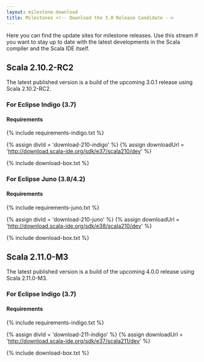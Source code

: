 ```yaml
---
layout: milestone-download
title: Milestones <!-- Download the 3.0 Release Candidate -->
---
```


Here you can find the update sites for milestone releases. Use this stream if you want to stay
up to date with the latest developments in the Scala compiler and the Scala IDE itself.

## Scala 2.10.2-RC2

The latest published version is a build of the upcoming 3.0.1 release using Scala 2.10.2-RC2.

### For Eclipse Indigo (3.7)
#### Requirements
{% include requirements-indigo.txt %}

{% assign divId = 'download-210-indigo' %}
{% assign downloadUrl = 'http://download.scala-ide.org/sdk/e37/scala210/dev' %}

{% include download-box.txt %}

### For Eclipse Juno (3.8/4.2)
#### Requirements
{% include requirements-juno.txt %}

{% assign divId = 'download-210-juno' %}
{% assign downloadUrl = 'http://download.scala-ide.org/sdk/e38/scala210/dev' %}

{% include download-box.txt %}

## Scala 2.11.0-M3

The latest published version is a build of the upcoming 4.0.0 release using Scala 2.11.0-M3.

### For Eclipse Indigo (3.7)
#### Requirements
{% include requirements-indigo.txt %}

{% assign divId = 'download-211-indigo' %}
{% assign downloadUrl = 'http://download.scala-ide.org/sdk/e37/scala211/dev' %}

{% include download-box.txt %}

<!--
# Scala IDE 3.0 RC3

The next major release of the Scala IDE for Eclipse has reached release candidate stage!
Please install the new release and report back issues.

This release ships with a whole lot of new features for you to try out: *implicit
highlight*, *move refactoring*, *scala debugger * and *semantic highlight* are the most
exciting ones. If you are like us, once you start using them you will no longer be able go back.
They are simply too addictive!

## New Features
{% include milestone-download-features.txt %}

[Read the documentation](http://scala-ide.org/docs/helium/index.html) to know more about the
new features available in this release.

## Update Site for Eclipse 3.7 (Indigo)

This release of the Scala IDE is available for both Scala 2.9.x and Scala 2.10.x

Please check the [changelog] for the list of fixes.

[changelog]: {{ site.baseurl }}/docs/changelog.html#master-codename-helium

### Requirements
{% include nightly-21-download-requirements.txt %}

#### For Scala 2.9.x
{% include milestone-download-box-2.1-2.9.txt %}

#### For Scala 2.10.x
{% include milestone-download-box-2.1-2.10.txt %}

------

## Update Site for Eclipse 3.8/4.2 (Juno)
If you are using Eclipse 3.8 or Eclipse 4.2, codename Juno, please install from the following update sites.

### Support
{% include juno-support-note.txt %}

### Requirements
{% include juno-nightly-21-download-requirements.txt %}

#### For Scala 2.9.x
{% include juno-milestone-download-box-2.1-2.9.txt %}

#### For Scala 2.10.
{% include juno-milestone-download-box-2.1-2.10.txt %}
-->

